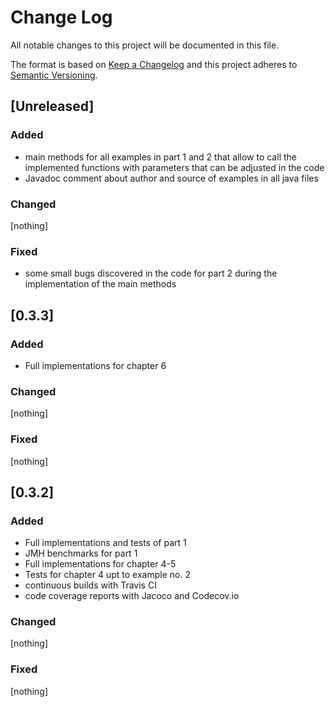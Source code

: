 # Change Log
All notable changes to this project will be documented in this file.

The format is based on [Keep a Changelog](http://keepachangelog.com/) 
and this project adheres to [Semantic Versioning](http://semver.org/).

## \[Unreleased\]

### Added

* main methods for all examples in part 1 and 2 that allow to call the
    implemented functions with parameters that can be adjusted in the code
* Javadoc comment about author and source of examples in all java files

### Changed

\[nothing\]

### Fixed

* some small bugs discovered in the code for part 2 during the
    implementation of the main methods

## \[0.3.3\]

### Added

* Full implementations for chapter 6

### Changed

\[nothing\]

### Fixed

\[nothing\]

## \[0.3.2\]

### Added

* Full implementations and tests of part 1
* JMH benchmarks for part 1
* Full implementations for chapter 4-5
* Tests for chapter 4 upt to example no. 2
* continuous builds with Travis CI
* code coverage reports with Jacoco and Codecov.io

### Changed

\[nothing\]

### Fixed

\[nothing\]